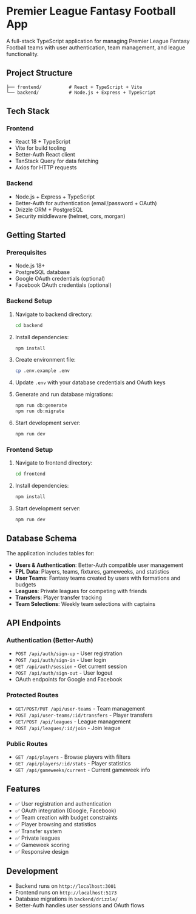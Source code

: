 # Premier League Fantasy Football App

A full-stack TypeScript application for managing Premier League Fantasy Football teams with user authentication, team management, and league functionality.

## Project Structure

```
├── frontend/          # React + TypeScript + Vite
└── backend/           # Node.js + Express + TypeScript
```

## Tech Stack

### Frontend
- React 18 + TypeScript
- Vite for build tooling
- Better-Auth React client
- TanStack Query for data fetching
- Axios for HTTP requests

### Backend
- Node.js + Express + TypeScript
- Better-Auth for authentication (email/password + OAuth)
- Drizzle ORM + PostgreSQL
- Security middleware (helmet, cors, morgan)

## Getting Started

### Prerequisites
- Node.js 18+
- PostgreSQL database
- Google OAuth credentials (optional)
- Facebook OAuth credentials (optional)

### Backend Setup

1. Navigate to backend directory:
   ```bash
   cd backend
   ```

2. Install dependencies:
   ```bash
   npm install
   ```

3. Create environment file:
   ```bash
   cp .env.example .env
   ```

4. Update `.env` with your database credentials and OAuth keys

5. Generate and run database migrations:
   ```bash
   npm run db:generate
   npm run db:migrate
   ```

6. Start development server:
   ```bash
   npm run dev
   ```

### Frontend Setup

1. Navigate to frontend directory:
   ```bash
   cd frontend
   ```

2. Install dependencies:
   ```bash
   npm install
   ```

3. Start development server:
   ```bash
   npm run dev
   ```

## Database Schema

The application includes tables for:
- **Users & Authentication**: Better-Auth compatible user management
- **FPL Data**: Players, teams, fixtures, gameweeks, and statistics
- **User Teams**: Fantasy teams created by users with formations and budgets
- **Leagues**: Private leagues for competing with friends
- **Transfers**: Player transfer tracking
- **Team Selections**: Weekly team selections with captains

## API Endpoints

### Authentication (Better-Auth)
- `POST /api/auth/sign-up` - User registration
- `POST /api/auth/sign-in` - User login
- `GET /api/auth/session` - Get current session
- `POST /api/auth/sign-out` - User logout
- OAuth endpoints for Google and Facebook

### Protected Routes
- `GET/POST/PUT /api/user-teams` - Team management
- `POST /api/user-teams/:id/transfers` - Player transfers
- `GET/POST /api/leagues` - League management
- `POST /api/leagues/:id/join` - Join league

### Public Routes
- `GET /api/players` - Browse players with filters
- `GET /api/players/:id/stats` - Player statistics
- `GET /api/gameweeks/current` - Current gameweek info

## Features

- ✅ User registration and authentication
- ✅ OAuth integration (Google, Facebook)
- ✅ Team creation with budget constraints
- ✅ Player browsing and statistics
- ✅ Transfer system
- ✅ Private leagues
- ✅ Gameweek scoring
- ✅ Responsive design

## Development

- Backend runs on `http://localhost:3001`
- Frontend runs on `http://localhost:5173`
- Database migrations in `backend/drizzle/`
- Better-Auth handles user sessions and OAuth flows